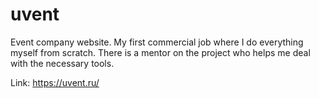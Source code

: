 # uvent

Event company website. My first commercial job where I do everything myself from scratch. There is a mentor on the project who helps me deal with the necessary tools.

Link: https://uvent.ru/
